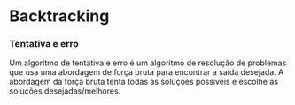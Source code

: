 # Backtracking 

### Tentativa e erro

Um algoritmo de tentativa e erro é um algoritmo de resolução de problemas que usa uma abordagem de força bruta para encontrar a saída desejada. A abordagem da força bruta tenta todas as soluções possíveis e escolhe as soluções desejadas/melhores.